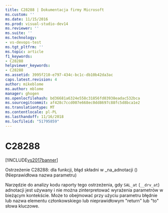 ```yaml
---
title: C28288 | Dokumentacja firmy Microsoft
ms.custom: ''
ms.date: 11/15/2016
ms.prod: visual-studio-dev14
ms.reviewer: ''
ms.suite: ''
ms.technology:
- vs-devops-test
ms.tgt_pltfrm: ''
ms.topic: article
f1_keywords:
- C28288
helpviewer_keywords:
- C28288
ms.assetid: 3995f210-e797-434c-bc1c-db10b42da3ac
caps.latest.revision: 4
author: mikeblome
ms.author: mblome
manager: ghogen
ms.openlocfilehash: bd36681a6324e558c31856fd03938eadac532bca
ms.sourcegitcommit: af428c7ccd007e668ec0dd8697c88fc5d8bca1e2
ms.translationtype: MT
ms.contentlocale: pl-PL
ms.lasthandoff: 11/16/2018
ms.locfileid: "51795859"
---
```

# <a name="c28288"></a>C28288
[!INCLUDE[vs2017banner](../includes/vs2017banner.md)]

Ostrzeżenie C28288: dla funkcji, błąd składni w \_na\_adnotacji () (Nieprawidłowa nazwa parametru)  
  
 Narzędzie do analizy kodu raporty tego ostrzeżenia, gdy `SAL_at` (`__drv_at`) adnotacji jest używany i nie można zinterpretować wyrażenia parametrów w bieżącym kontekście. Może to obejmować przy użyciu parametru błędnie lub nazwa elementu członkowskiego lub nieprawidłowym "return" lub "to" słowa kluczowe.



